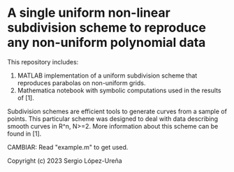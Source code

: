 # A single uniform non-linear subdivision scheme to reproduce any non-uniform polynomial data

This repository includes:
1. MATLAB implementation of a uniform subdivision scheme that reproduces parabolas on non-uniform grids.
2. Mathematica notebook with symbolic computations used in the results of [1].

Subdivision schemes are efficient tools to generate curves from a sample of points. This particular scheme was designed to deal with data describing smooth curves in R^n, N>=2. More information about this scheme can be found in [1].

CAMBIAR: Read "example.m" to get used.

Copyright (c) 2023 Sergio López-Ureña
